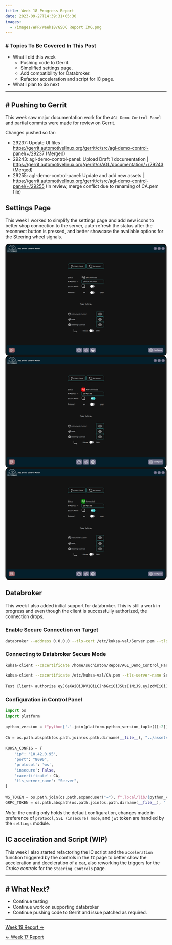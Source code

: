 ```yaml
---
title: Week 18 Progress Report
date: 2023-09-27T14:39:31+05:30
images:
  - /images/WPR/Week18/GSOC Report IMG.png
---
```


### # Topics To Be Covered In This Post
- What I did this week
	- Pushing code to Gerrit.
	- Simplified settings page.
	- Add compatibility for Databroker.
	- Refactor acceleration and script for IC page.
- What I plan to do next 

---

## # Pushing to Gerrit

This week saw major documentation work for the `AGL Demo Control Panel` and partial commits were made for review on Gerrit. 

Changes pushed so far:

- 29237: Update UI files | https://gerrit.automotivelinux.org/gerrit/c/src/agl-demo-control-panel/+/29237 (Merged)
- 29243: agl-demo-control-panel: Upload Draft 1 documentation | https://gerrit.automotivelinux.org/gerrit/c/AGL/documentation/+/29243 (Merged)
- 29255: agl-demo-control-panel: Update and add new assets | https://gerrit.automotivelinux.org/gerrit/c/src/agl-demo-control-panel/+/29255 (In review, merge conflict due to renaming of CA.pem file)
## Settings Page

This week I worked to simplify the settings page and add new icons to better shop connection to the server, auto-refresh the status after the reconnect button is pressed, and better showcase the available options for the Steering wheel signals.

<div style="display: flex; flex-direction: column; align-items: center;">
	<img src="/images/WPR/Week18/IMG1.png"height="auto" width="100%" style="border-radius: 10px;">
</div>

<div style="display: flex; flex-direction: column; align-items: center;">
	<img src="/images/WPR/Week18/IMG2.png"height="auto" width="100%" style="border-radius: 10px;">
</div>
<div style="display: flex; flex-direction: column; align-items: center;">
	<img src="/images/WPR/Week18/IMG3.png"height="auto" width="100%" style="border-radius: 10px;">
</div>

## Databroker

This week I also added initial support for databroker. This is still a work in progress and even though the client is successfully authorized, the connection drops.
### Enable Secure Connection on Target

```bash
databroker --address 0.0.0.0 --tls-cert /etc/kuksa-val/Server.pem --tls-private-key /etc/kuksa-val/Server.key --jwt-public-key /usr/lib/python3.10/site-packages/kuksa_certificates/jwt/jwt.key.pub --vss /usr/share/vss/vss_rel_3.1.1-agl.json
```

### Connecting to Databroker Secure Mode

```bash
kuksa-client --cacertificate /home/suchinton/Repos/AGL_Demo_Control_Panel/assets/CA.pem --tls-server-name Server --protocol grpc --ip 10.42.0.95 --port 55555
```

```bash
kuksa-client --cacertificate /etc/kuksa-val/CA.pem --tls-server-name Server --protocol grpc --ip 10.42.0.95 --port 55555

Test Client> authorize eyJ0eXAiOiJKV1QiLCJhbGciOiJSUzI1NiJ9.eyJzdWIiOiJsb2NhbCBkZXYiLCJpc3MiOiJjcmVhdGVUb2tlbi5weSIsImF1ZCI6WyJrdWtzYS52YWwiXSwiaWF0IjoxNTE2MjM5MDIyLCJleHAiOjE3NjcyMjU1OTksInNjb3BlIjoiYWN0dWF0ZSBwcm92aWRlIn0.x-bUZwDCC663wGYrWCYjQZwQWhN1CMuKgxuIN5dUF_izwMutiqF6Xc-tnXgZa93BbT3I74WOMk4awKHBUSTWekGs3-qF6gajorbat6n5180TOqvNu4CXuIPZN5zpngf4id3smMkKOT699tPnSEbmlkj4vk-mIjeOAU-FcYA-VbkKBTsjvfFgKa2OdB5h9uZARBg5Rx7uBN3JsH1I6j9zoLid184Ewa6bhU2qniFt5iPsGJniNsKsRrrndN1KzthO13My44s56yvwSHIOrgDGbXdja_eLuOVOq9pHCjCtorPScgEuUUE4aldIuML-_j397taNP9Y3VZYVvofEK7AuiePTbzwxrZ1RAjK74h1-4ued3A2gUTjr5BsRlc9b7eLZzxLJkrqdfGAzBh_rtrB7p32TbvpjeFP30NW6bB9JS43XACUUm_S_RcyI7BLuUdnFyQDQr6l6sRz9XayYXceilHdCxbAVN0HVnBeui5Bb0mUZYIRZeY8k6zcssmokANTD8ZviDMpKlOU3t5AlXJ0nLkgyMhV9IUTwPUv6F8BTPc-CquJCUNbTyo4ywTSoODWbm3PmQ3Y46gWF06xqnB4wehLscBdVk3iAihQp3tckGhMnx5PI_Oy7utIncr4pRCMos63TnBkfrl7d43cHQTuK0kO76EWtv4ODEHgLvEAv4HA
```

### Configuration in Control Panel

```python
import os
import platform

python_version = f"python{'.'.join(platform.python_version_tuple()[:2])}"

CA = os.path.abspath(os.path.join(os.path.dirname(__file__), "../assets/cert/CA.pem"))

KUKSA_CONFIG = {
    "ip": '10.42.0.95',
    "port": "8090",
    'protocol': 'ws',
    'insecure': False,
    'cacertificate': CA,
    'tls_server_name': "Server",
}

WS_TOKEN = os.path.join(os.path.expanduser("~"), f".local/lib/{python_version}/site-packages/kuksa_certificates/jwt/super-admin.json.token")
GRPC_TOKEN = os.path.abspath(os.path.join(os.path.dirname(__file__), "../assets/token/grpc/actuate-provide-all.token"))
```

_Note_: the config only holds the default configuration, changes made in preference of `protocol`, `SSL (insecure) mode`, and `jwt` token are handled by the `settings` module.

## IC acceliration and Script (WIP)

This week I also started refactoring the IC script and the `acceleration` function triggered by the controls in the `IC` page to better show the acceleration and deceleration of a car, also reworking the triggers for the *Cruise controls* for the `Steering Controls` page.

---
## # What Next?

- Continue testing
- Continue work on supporting databroker
- Continue pushing code to Gerrit and issue patched as required.

---

[Week 19 Report →](/articles/week-19)

[← Week 17 Report](/articles/week-17)